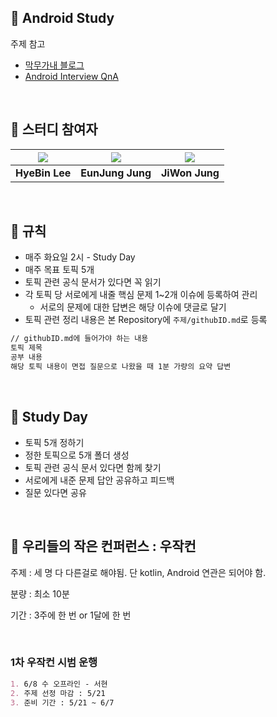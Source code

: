 ## 📌 Android Study

주제 참고 

+ [막무가내 블로그](https://imwj.notion.site/Android-Interview-3ce7ddf12ddb413a9d2213173654d52c)
+ [Android Interview QnA](https://github.com/devetude/Android-Interview-QnA)

<br/>

## 📌 스터디 참여자
|[![](https://github.com/lhb8106.png?size=100)](https://github.com/lhb8106) |[![](https://github.com/eunjjungg.png?size=100)](https://github.com/eunjjungg) |[![](https://github.com/jiwon2724.png?size=100)](https://github.com/jiwon2724) |
|:---:|:---:|:---:|
| **HyeBin Lee** | **EunJung Jung** | **JiWon Jung** |


<br/>

## 📌 규칙

- 매주 화요일 2시 - Study Day
- 매주 목표 토픽 5개
- 토픽 관련 공식 문서가 있다면 꼭 읽기
- 각 토픽 당 서로에게 내줄 핵심 문제 1~2개 이슈에 등록하여 관리
    - 서로의 문제에 대한 답변은 해당 이슈에 댓글로 달기
- 토픽 관련 정리 내용은 본 Repository에 `주제/githubID.md`로 등록

```markdown
// githubID.md에 들어가야 하는 내용
토픽 제목
공부 내용
해당 토픽 내용이 면접 질문으로 나왔을 때 1분 가량의 요약 답변
```

<br/>

## 📌 Study Day

- 토픽 5개 정하기
- 정한 토픽으로 5개 폴더 생성
- 토픽 관련 공식 문서 있다면 함께 찾기
- 서로에게 내준 문제 답안 공유하고 피드백
- 질문 있다면 공유

<br/>

## 📌 우리들의 작은 컨퍼런스 : 우작컨

주제 : 세 명 다 다른걸로 해야됨. 단 kotlin, Android 연관은 되어야 함.

분량 : 최소 10분

기간 : 3주에 한 번 or 1달에 한 번

<br/>

### 1차 우작컨 시범 운행
``` markdown
1. 6/8 수 오프라인 - 서현
2. 주제 선정 마감 : 5/21 
3. 준비 기간 : 5/21 ~ 6/7
```

